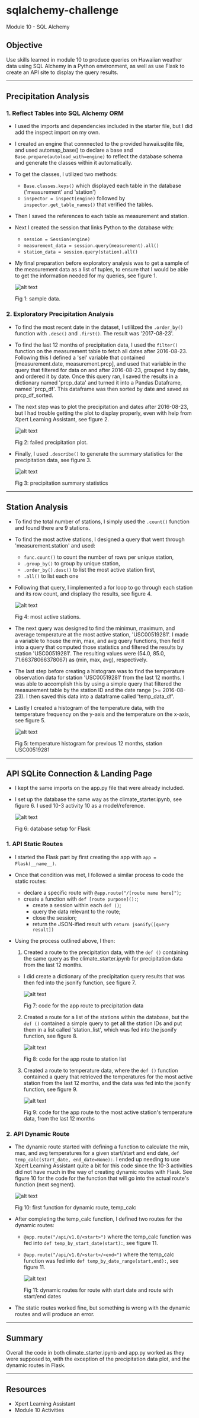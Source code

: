# sqlalchemy-challenge
Module 10 - SQL Alchemy

## Objective
Use skills learned in module 10 to produce queries on Hawaiian weather data using SQL Alchemy in a Python environment, as well as use Flask to create an API site to display the query results.

--------------------------------------
## Precipitation Analysis
### 1. Reflect Tables into SQL Alchemy ORM
- I used the imports and dependencies included in the starter file, but I did add the inspect import on my own.
- I created an engine that connnected to the provided hawaii.sqlite file, and used automap_base() to declare a base and `Base.prepare(autoload_with=engine)`  to reflect the database schema and generate the classes within it automatically.
- To get the classes, I utilized two methods:
  - `Base.classes.keys()` which displayed each table in the database ('measurement' and 'station')
  - `inspector = inspect(engine)` followed by `inspector.get_table_names()` that verified the tables.
- Then I saved the references to each table as measurement and station.
- Next I created the session that links Python to the database with:
  - `session = Session(engine)`
  - `measurement_data = session.query(measurement).all()`
  - `station_data = session.query(station).all()`
- My final preparation before exploratory analysis was to get a sample of the measurement data as a list of tuples, to ensure that I would be able to get the information needed for my queries, see figure 1.

   ![alt text]()

  Fig 1: sample data.

### 2. Exploratory Precipitation Analysis
* To find the most recent date in the dataset, I utililzed the `.order_by()` function with `.desc()` and `.first()`. The result was '2017-08-23'.
* To find the last 12 months of precipitation data, I used the `filter()` function on the measurement table to fetch all dates after 2016-08-23. Following this I defined a 'sel' variable that contained [measurement.date, measurement.prcp], and used that variable in the query that filtered for data on and after 2016-08-23, grouped it by date, and ordered it by date. Once this query ran, I saved the results in a dictionary named 'prcp_data' and turned it into a Pandas Dataframe, named 'prcp_df'. This dataframe was then sorted by date and saved as prcp_df_sorted.
* The next step was to plot the precipitation and dates after 2016-08-23, but I had trouble getting the plot to display properly, even with help from Xpert Learning Assistant, see figure 2.

  ![alt text]()

  Fig 2: failed precipitation plot.

* Finally, I used `.describe()` to generate the summary statistics for the precipitation data, see figure 3.

  ![alt text]()

  Fig 3: precipitation summary statistics
  

------------------------------------------------------
## Station Analysis
* To find the total number of stations, I simply used the `.count()` function and found there are 9 stations.
* To find the most active stations, I designed a query that went through 'measurement.station' and used:
  * `func.count()` to count the number of rows per unique station,
  * `.group_by()` to group by unique station,
  * `.order_by().desc()` to list the most active station first,
  * `.all()` to list each one
* Following that query, I implemented a for loop to go through each station and its row count, and displaey the results, see figure 4.

  ![alt text]()

  Fig 4: most active stations.

* The next query was designed to find the minimun, maximum, and average temperature at the most active station, 'USC00519281'. I made a variable to house the min, max, and avg query functions, then fed it into a query that computed those statistics and filtered the results by station 'USC00519281'. The resulting values were (54.0, 85.0, 71.66378066378067) as (min, max, avg), respectively.
* The last step before creating a histogram was to find the temperature observation data for station 'USC00519281' from the last 12 months. I was able to accomplish this by using a simple query that filtered the measurement table by the station ID and the date range (>= 2016-08-23). I then saved this data into a dataframe called 'temp_data_df'.
* Lastly I created a histogram of the temperature data, with the temperature frequency on the y-axis and the temperature on the x-axis, see figure 5.

  ![alt text]()

  Fig 5: temperature histogram for previous 12 months, station USC00519281
  

----------------------------------------------
## API SQLite Connection & Landing Page
* I kept the same imports on the app.py file that were already included.
* I set up the database the same way as the climate_starter.ipynb, see figure 6. I used 10-3 activity 10 as a model/reference.

  ![alt text]()

  Fig 6: database setup for Flask

### 1. API Static Routes
* I started the Flask part by first creating the app with `app = Flask(__name__)`.
* Once that condition was met, I followed a similar process to code the static routes:
  * declare a specific route with `@app.route("/[route name here]")`;
  * create a function with `def [route purpose]():`;
    * create a session within each `def ()`;
    * query the data relevant to the route;
    * close the session;
    * return the JSON-ified result with `return jsonify([query result])`
      
* Using the process outlined above, I then:
  1. Created a route to the precipitation data, with the `def ()` containing the same query as the climate_starter.ipynb for precipitation data from the last 12 months.
    * I did create a dictionary of the precipitation query results that was then fed into the jsonify function, see figure 7.
   
      ![alt text]()

      Fig 7: code for the app route to precipitation data

  2. Created a route for a list of the stations within the database, but the `def ()` contained a simple query to get all the station IDs and put them in a list called 'station_list', which was fed into the jsonify function, see figure 8.
 
     ![alt text]()

     Fig 8: code for the app route to station list

  3. Created a route to temperature data, where the `def ()` function contained a query that retrieved the temperatures for the most active station from the last 12 months, and the data was fed into the jsonify function, see figure 9.
 
     ![alt text]()

     Fig 9: code for the app route to the most active station's temperature data, from the last 12 months
     

### 2. API Dynamic Route
* The dynamic route started with defining a function to calculate the min, max, and avg temperatures for a given start/start and end date, `def temp_calc(start_date, end_date=None):`. I ended up needing to use Xpert Learning Assistant quite a bit for this code since the 10-3 activities did not have much in the way of creating dynamic routes with Flask. See figure 10 for the code for the function that will go into the actual route's function (next segment).

  ![alt text]()

  Fig 10: first function for dynamic route, temp_calc

* After completing the temp_calc function, I defined two routes for the dynamic routes:
  * `@app.route("/api/v1.0/<start>")` where the temp_calc function was fed into `def temp_by_start_date(start):`, see figure 11.
  * `@app.route("/api/v1.0/<start>/<end>")` where the temp_calc function was fed into `def temp_by_date_range(start,end):`, see figure 11.
 
    ![alt text]()

    Fig 11: dynamic routes for route with start date and route with start/end dates

* The static routes worked fine, but something is wrong with the dynamic routes and will produce an error.
----------------------------------------
## Summary
Overall the code in both climate_starter.ipynb and app.py worked as they were supposed to, with the exception of the precipitation data plot, and the dynamic routes in Flask.

----------------------------------------
## Resources
* Xpert Learning Assistant
* Module 10 Activities
